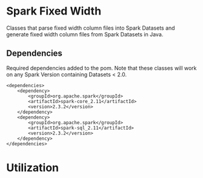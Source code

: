 # Spark Fixed Width 

Classes that parse fixed width column files into Spark Datasets and generate fixed width column files from Spark Datasets in Java. 

## Dependencies

Required dependencies added to the pom. Note that these classes will work on any Spark Version containing Datasets < 2.0.

```
<dependencies>
    <dependency>
        <groupId>org.apache.spark</groupId>
        <artifactId>spark-core_2.11</artifactId>
        <version>2.3.2</version>
    </dependency>
    <dependency>
        <groupId>org.apache.spark</groupId>
        <artifactId>spark-sql_2.11</artifactId>
        <version>2.3.2</version>
    </dependency>
</dependencies>
```

# Utilization

